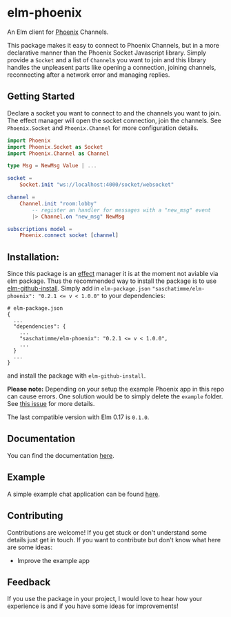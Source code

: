 # elm-phoenix

An Elm client for [Phoenix](http://www.phoenixframework.org) Channels.

This package makes it easy to connect to Phoenix Channels, but in a more declarative manner than the Phoenix Socket Javascript library. Simply provide a `Socket` and a list of `Channel`s you want to join and this library handles the unpleasent parts like opening a connection, joining channels, reconnecting after a network error and managing replies.

## Getting Started

Declare a socket you want to connect to and the channels you want to join. The effect manager will open the socket connection, join the channels. See `Phoenix.Socket` and `Phoenix.Channel` for more configuration details.

```elm
import Phoenix
import Phoenix.Socket as Socket
import Phoenix.Channel as Channel

type Msg = NewMsg Value | ...

socket =
    Socket.init "ws://localhost:4000/socket/websocket"

channel =
    Channel.init "room:lobby"
        -- register an handler for messages with a "new_msg" event
        |> Channel.on "new_msg" NewMsg

subscriptions model =
    Phoenix.connect socket [channel]
```

## Installation:
Since this package is an [effect](https://guide.elm-lang.org/architecture/effects/) manager it is at the moment not aviable via elm package. Thus the recommended way to install the package is to use [elm-github-install](https://github.com/gdotdesign/elm-github-install). Simply add in `elm-package.json` `"saschatimme/elm-phoenix": "0.2.1 <= v < 1.0.0"` to your dependencies:
```
# elm-package.json
{
  ...
  "dependencies": {
    ...
    "saschatimme/elm-phoenix": "0.2.1 <= v < 1.0.0",
    ...
  }
  ...
}
```
and install the package with `elm-github-install`.

**Please note:** Depending on your setup the example Phoenix app in this repo can cause errors. One solution would be to simply delete the `example` folder. See [this issue](https://github.com/saschatimme/elm-phoenix/issues/7) for more details.

The last compatible version with Elm 0.17 is `0.1.0`.

## Documentation
You can find the documentation [here](https://saschatimme.github.io/elm-phoenix).

## Example
A simple example chat application can be found [here](https://github.com/saschatimme/elm-phoenix/tree/master/example).

## Contributing
Contributions are welcome! If you get stuck or don't understand some details just get in touch.
If you want to contribute but don't know what here are some ideas:

- Improve the example app

## Feedback
If you use the package in your project, I would love to hear how your experience is and if you have some ideas for improvements!
